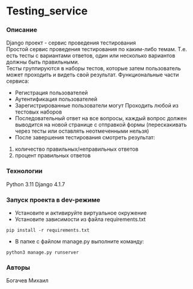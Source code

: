 # Testing_service

### Описание
Django проект - сервис проведения тестирования  
Простой сервис проведения тестирования по каким-либо темам. Т.е. есть тесты с вариантами ответов, один или несколько вариантов должны быть правильными.  
Тесты группируются в наборы тестов, которые затем пользователь может проходить и видеть свой результат.
Функциональные части сервиса:
- Регистрация пользователей
- Аутентификация пользователей
- Зарегистрированные пользователи могут Проходить любой из тестовых наборов
- Последовательный ответ на все вопросы, каждый вопрос должен выводится на новой странице с отправкой формы (перескакивать через тесты или оставлять неотмеченными нельзя)
- После завершения тестирования смотреть результат:  
1) количество правильных/неправильных ответов  
2) процент правильных ответов

### Технологии
Python 3.11
Django 4.1.7
### Запуск проекта в dev-режиме
- Установите и активируйте виртуальное окружение
- Установите зависимости из файла requirements.txt
```
pip install -r requirements.txt
``` 
- В папке с файлом manage.py выполните команду:
```
python3 manage.py runserver
```
### Авторы
Богачев Михаил 
